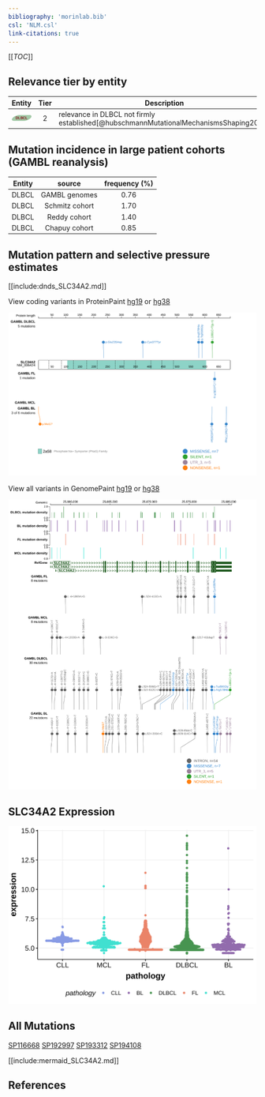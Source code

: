 ```yaml
---
bibliography: 'morinlab.bib'
csl: 'NLM.csl'
link-citations: true
---
```

[[_TOC_]]


## Relevance tier by entity

|Entity|Tier|Description                              |
|:------:|:----:|-----------------------------------------|
|![DLBCL](images/icons/DLBCL_tier2.png) |2   |relevance in DLBCL not firmly established[@hubschmannMutationalMechanismsShaping2021]|

## Mutation incidence in large patient cohorts (GAMBL reanalysis)

|Entity|source        |frequency (%)|
|:------:|:--------------:|:-------------:|
|DLBCL |GAMBL genomes |0.76         |
|DLBCL |Schmitz cohort|1.70         |
|DLBCL |Reddy cohort  |1.40         |
|DLBCL |Chapuy cohort |0.85         |

## Mutation pattern and selective pressure estimates

[[include:dnds_SLC34A2.md]]


View coding variants in ProteinPaint [hg19](https://morinlab.github.io/LLMPP/GAMBL/SLC34A2_protein.html)  or [hg38](https://morinlab.github.io/LLMPP/GAMBL/SLC34A2_protein_hg38.html)

![](images/proteinpaint/SLC34A2_NM_006424.svg)

View all variants in GenomePaint [hg19](https://morinlab.github.io/LLMPP/GAMBL/SLC34A2.html)  or [hg38](https://morinlab.github.io/LLMPP/GAMBL/SLC34A2_hg38.html)

![](images/proteinpaint/SLC34A2.svg)

## SLC34A2 Expression
![](images/gene_expression/SLC34A2_by_pathology.svg)
<!-- ORIGIN: hubschmannMutationalMechanismsShaping2021b -->
<!-- DLBCL: hubschmannMutationalMechanismsShaping2021b -->

## All Mutations

[SP116668](https://www.bcgsc.ca/downloads/morinlab/GAMBL/MALY/SP116668.html)
[SP192997](https://www.bcgsc.ca/downloads/morinlab/GAMBL/MALY/SP192997.html)
[SP193312](https://www.bcgsc.ca/downloads/morinlab/GAMBL/MALY/SP193312.html)
[SP194108](https://www.bcgsc.ca/downloads/morinlab/GAMBL/MALY/SP194108.html)

[[include:mermaid_SLC34A2.md]]

## References

